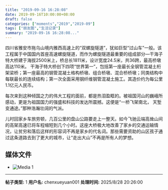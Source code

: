 ```yaml
---
title: "2019-09-16 16:28:08"
date: 2019-09-16T10:00:00+08:00
draft: false
categories: ["moments","2019","2019-09"]
tags: ["朋友圈","生活记录"]
summary: "2019-09-16 16:28:08..."
---
```


四川省雅安市拖乌山境内雅西高速上的“双螺旋隧道”，犹如巨型“过山车”一般。该工程属于中国国内首座高速螺旋隧道，而作为螺旋隧道最重要的组成部分—干海子特大桥建于海拔2500米上，桥总长1811米，设计宽度24.5米，共36跨，最高桥墩高达110米。 干海子特大桥创下四项“世界第一”，包括第一座最长全钢管混凝土桁架梁桥；第一座最高的钢管混凝土格构桥墩、组合桥墩、混合桥桥墩；同类结构中每联最长的连续结构；第一次全面采用钢纤维钢管混凝土施工。其造价约为每公里1.1亿元人民币。

每次来到这种倾国之力的伟大工程的面前，都是热泪盈眶的。被祖国河山的巍峨所感动，更是为祖国国力的强盛和科技的发达所震撼。这便是“一桥飞架南北， 天堑变通途。”那种浩瀚壮阔的气派。

儿时回家乡车旅劳顿，几百公里的盘山公路要走上一整天。如今飞驰云端高耸山间的高架高速已将车程缩短到几个小时。这座大桥极大地改善了家乡的交通运输情况，让贫穷和落后这样的形容词不再是家乡的代名词。那些需要资助的山区孩子通过这条道路去到了更大的城市，让“走出大山”不再是所有人的梦想。

## 媒体文件

- ![Media 1](/Moments/photos/2019-09-16/201909161628080.jpg)

---

**帖子类型:** 1
**用户名:** chenxueyuan001
**处理时间:** 2025/8/28 20:26:00